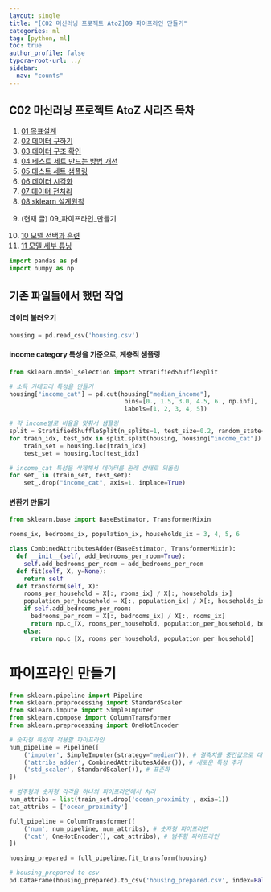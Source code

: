 ```yaml
---
layout: single
title: "[C02 머신러닝 프로젝트 AtoZ]09 파이프라인 만들기"
categories: ml
tag: [python, ml]
toc: true
author_profile: false
typora-root-url: ../
sidebar:
  nav: "counts"
---
```


 
<nav class="cods"><h2>C02 머신러닝 프로젝트 AtoZ 시리즈 목차</h2><ol><li><a href="/ml/C02_머신러닝_프로젝트_AtoZ~01_목표설계/">01 목표설계</a></li><li><a href="/ml/C02_머신러닝_프로젝트_AtoZ~02_데이터_구하기/">02 데이터 구하기</a></li><li><a href="/ml/C02_머신러닝_프로젝트_AtoZ~03_데이터_구조_확인/">03 데이터 구조 확인</a></li><li><a href="/ml/C02_머신러닝_프로젝트_AtoZ~04_테스트_세트_만드는_방법_개선/">04 테스트 세트 만드는 방법 개선</a></li><li><a href="/ml/C02_머신러닝_프로젝트_AtoZ~05_테스트_세트_샘플링/">05 테스트 세트 샘플링</a></li><li><a href="/ml/C02_머신러닝_프로젝트_AtoZ~06_데이터_시각화/">06 데이터 시각화</a></li><li><a href="/ml/C02_머신러닝_프로젝트_AtoZ~07_데이터_전처리/">07 데이터 전처리</a></li><li><a href="/ml/C02_머신러닝_프로젝트_AtoZ~08_sklearn_설계원칙/">08 sklearn 설계원칙</a></li><li><p>(현재 글) 09_파이프라인_만들기</p></li><li><a href="/ml/C02_머신러닝_프로젝트_AtoZ~10_모델_선택과_훈련/">10 모델 선택과 훈련</a></li><li><a href="/ml/C02_머신러닝_프로젝트_AtoZ~11_모델_세부_튜닝/">11 모델 세부 튜닝</a></li></ol></nav>


``` python
import pandas as pd
import numpy as np
```
## 기존 파일들에서 했던 작업
 
#### 데이터 불러오기
 

``` python
housing = pd.read_csv('housing.csv')
```
#### income category 특성을 기준으로, 계층적 샘플링
 

``` python
from sklearn.model_selection import StratifiedShuffleSplit

# 소득 카테고리 특성을 만들기
housing["income_cat"] = pd.cut(housing["median_income"],
                                bins=[0., 1.5, 3.0, 4.5, 6., np.inf],
                                labels=[1, 2, 3, 4, 5])

# 각 income별로 비율을 맞춰서 샘플링
split = StratifiedShuffleSplit(n_splits=1, test_size=0.2, random_state=42)
for train_idx, test_idx in split.split(housing, housing["income_cat"]):
    train_set = housing.loc[train_idx]
    test_set = housing.loc[test_idx]

# income_cat 특성을 삭제해서 데이터를 원래 상태로 되돌림
for set_ in (train_set, test_set):
    set_.drop("income_cat", axis=1, inplace=True)
```
#### 변환기 만들기
 

``` python
from sklearn.base import BaseEstimator, TransformerMixin

rooms_ix, bedrooms_ix, population_ix, households_ix = 3, 4, 5, 6

class CombinedAttributesAdder(BaseEstimator, TransformerMixin):
  def __init__(self, add_bedrooms_per_room=True):
    self.add_bedrooms_per_room = add_bedrooms_per_room
  def fit(self, X, y=None):
    return self
  def transform(self, X):
    rooms_per_household = X[:, rooms_ix] / X[:, households_ix]
    population_per_household = X[:, population_ix] / X[:, households_ix]
    if self.add_bedrooms_per_room:
      bedrooms_per_room = X[:, bedrooms_ix] / X[:, rooms_ix]
      return np.c_[X, rooms_per_household, population_per_household, bedrooms_per_room]
    else:
      return np.c_[X, rooms_per_household, population_per_household]
```
# 파이프라인 만들기
 

``` python
from sklearn.pipeline import Pipeline
from sklearn.preprocessing import StandardScaler
from sklearn.impute import SimpleImputer
from sklearn.compose import ColumnTransformer
from sklearn.preprocessing import OneHotEncoder

# 숫자형 특성에 적용할 파이프라인
num_pipeline = Pipeline([
    ('imputer', SimpleImputer(strategy="median")), # 결측치를 중간값으로 대체
    ('attribs_adder', CombinedAttributesAdder()), # 새로운 특성 추가
    ('std_scaler', StandardScaler()), # 표준화
])

# 범주형과 숫자형 각각을 하나의 파이프라인에서 처리
num_attribs = list(train_set.drop('ocean_proximity', axis=1))
cat_attribs = ['ocean_proximity']

full_pipeline = ColumnTransformer([
    ('num', num_pipeline, num_attribs), # 숫자형 파이프라인
    ('cat', OneHotEncoder(), cat_attribs), # 범주형 파이프라인
])

housing_prepared = full_pipeline.fit_transform(housing)

# housing_prepared to csv
pd.DataFrame(housing_prepared).to_csv('housing_prepared.csv', index=False)
```
